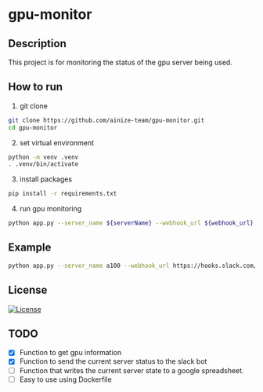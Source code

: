 # gpu-monitor

## Description

This project is for monitoring the status of the gpu server being used.

## How to run

1. git clone

```bash
git clone https://github.com/ainize-team/gpu-monitor.git
cd gpu-monitor
```

2. set virtual environment

```bash
python -m venv .venv
. .venv/bin/activate
```

3. install packages

```bash
pip install -r requirements.txt
```

4. run gpu monitoring

```bash
python app.py --server_name ${serverName} --webhook_url ${webhook_url} --interval ${interval} --utilization_threshold ${utilization_threshold} --time_threshold ${time_threshold}
```

## Example

```bash
python app.py --server_name a100 --webhook_url https://hooks.slack.com/services... --interval 600 --utilization_threshold 80 --time_threshold 1200
```

## License

[![License](https://img.shields.io/badge/License-Apache%202.0-blue.svg)](https://opensource.org/licenses/Apache-2.0)

## TODO

- [x] Function to get gpu information
- [x] Function to send the current server status to the slack bot
- [ ] Function that writes the current server state to a google spreadsheet.
- [ ] Easy to use using Dockerfile
